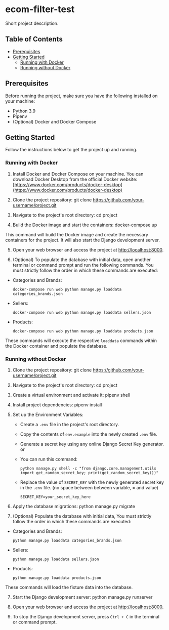 # ecom-filter-test

Short project description.

## Table of Contents

- [Prerequisites](#prerequisites)
- [Getting Started](#getting-started)
  - [Running with Docker](#running-with-docker)
  - [Running without Docker](#running-without-docker)

## Prerequisites

Before running the project, make sure you have the following installed on your machine:

- Python 3.9
- Pipenv
- (Optional) Docker and Docker Compose

## Getting Started

Follow the instructions below to get the project up and running.

### Running with Docker

1. Install Docker and Docker Compose on your machine. You can download Docker Desktop from the official Docker website: [https://www.docker.com/products/docker-desktop](https://www.docker.com/products/docker-desktop)

2. Clone the project repository:
git clone https://github.com/your-username/project.git 

3. Navigate to the project's root directory: cd project

4. Build the Docker image and start the containers: docker-compose up

This command will build the Docker image and create the necessary containers for the project. It will also start the Django development server.

5. Open your web browser and access the project at [http://localhost:8000](http://localhost:8000).

6. (Optional) To populate the database with initial data, open another terminal or command prompt and run the following commands. You must strictly follow the order in which these commands are executed:

- Categories and Brands:

  ```
  docker-compose run web python manage.py loaddata categories_brands.json
  ```

- Sellers:

  ```
  docker-compose run web python manage.py loaddata sellers.json
  ```

- Products:

  ```
  docker-compose run web python manage.py loaddata products.json
  ```

These commands will execute the respective `loaddata` commands within the Docker container and populate the database.

### Running without Docker

1. Clone the project repository: git clone https://github.com/your-username/project.git

2. Navigate to the project's root directory: cd project

3. Create a virtual environment and activate it: pipenv shell

4. Install project dependencies: pipenv install

5. Set up the Environment Variables:

   - Create a `.env` file in the project's root directory.
   
   - Copy the contents of `env.example` into the newly created `.env` file.
   
   - Generate a secret key using any online Django Secret Key generator. or

   - You can run this command: 
   
     ```
     python manage.py shell -c "from django.core.management.utils import get_random_secret_key; print(get_random_secret_key())"
     ```
   - Replace the value of `SECRET_KEY` with the newly generated secret key in the `.env` file. (no space between between variable, = and value)
   
     ```
     SECRET_KEY=your_secret_key_here
     ```

6. Apply the database migrations: python manage.py migrate

6. (Optional) Populate the database with initial data, You must strictly follow the order in which these commands are executed:

- Categories and Brands:

  ```
  python manage.py loaddata categories_brands.json
  ```

- Sellers:

  ```
  python manage.py loaddata sellers.json
  ```

- Products:

  ```
  python manage.py loaddata products.json
  ```

These commands will load the fixture data into the database.

7. Start the Django development server: python manage.py runserver

8. Open your web browser and access the project at [http://localhost:8000](http://localhost:8000).

9. To stop the Django development server, press `Ctrl + C` in the terminal or command prompt.





